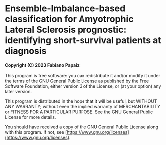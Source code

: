 # Ensemble-Imbalance-based classification for Amyotrophic Lateral Sclerosis prognostic: identifying short-survival patients at diagnosis

#### Copyright (C) 2023  Fabiano Papaiz

This program is free software: you can redistribute it and/or modify
it under the terms of the GNU General Public License as published by
the Free Software Foundation, either version 3 of the License, or
(at your option) any later version.

This program is distributed in the hope that it will be useful,
but WITHOUT ANY WARRANTY; without even the implied warranty of
MERCHANTABILITY or FITNESS FOR A PARTICULAR PURPOSE.  See the
GNU General Public License for more details.

You should have received a copy of the GNU General Public License
along with this program.  If not, see [https://www.gnu.org/licenses](https://www.gnu.org/licenses).
